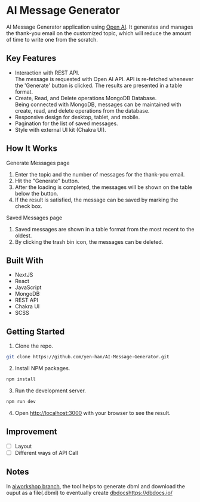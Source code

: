 # AI Message Generator

AI Message Generator application using [Open AI](https://openai.com/api/). It generates and manages the thank-you email on the customized topic, which will reduce the amount of time to write one from the scratch. 

## Key Features

- Interaction with REST API.   
  The message is requested with Open AI API. API is re-fetched whenever the 'Generate' button is clicked. The results are presented in a table format.
- Create, Read, and Delete operations MongoDB Database.    
  Being connected with MongoDB, messages can be maintained with create, read, and delete operations from the database.
- Responsive design for desktop, tablet, and mobile.
- Pagination for the list of saved messages.
- Style with external UI kit (Chakra UI).

## How It Works

Generate Messages page

1. Enter the topic and the number of messages for the thank-you email. 
2. Hit the "Generate" button.
3. After the loading is completed, the messages will be shown on the table below the button.
4. If the result is satisfied, the message can be saved by marking the check box.

Saved Messages page

1. Saved messages are shown in a table format from the most recent to the oldest.
2. By clicking the trash bin icon, the messages can be deleted.

## Built With

- NextJS
- React
- JavaScript
- MongoDB
- REST API
- Chakra UI
- SCSS

## Getting Started

1. Clone the repo.

```bash
git clone https://github.com/yen-han/AI-Message-Generator.git
```

2. Install NPM packages.

```bash
npm install
```

3. Run the development server.

```bash
npm run dev
```

4. Open [http://localhost:3000](http://localhost:3000) with your browser to see the result.

## Improvement

- [ ] Layout
- [ ] Different ways of API Call

## Notes
In [aiworkshop branch](https://github.com/yen-han/AI-Message-Generator/tree/aiworkshop), the tool helps to generate dbml and download the ouput as a file(.dbml) to eventually create [dbdocs](https://dbdocs.io/)https://dbdocs.io/ 
